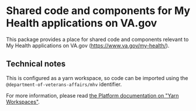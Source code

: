 # Shared code and components for My Health applications on VA.gov

This package provides a place for shared code and components relevant to My Health applications on VA.gov (https://www.va.gov/my-health/).

## Technical notes

This is configured as a yarn workspace, so code can be imported using the `@department-of-veterans-affairs/mhv` identifier.

For more information, please read [the Platform documentation on "Yarn Workspaces"](https://depo-platform-documentation.scrollhelp.site/developer-docs/yarn-workspaces).

